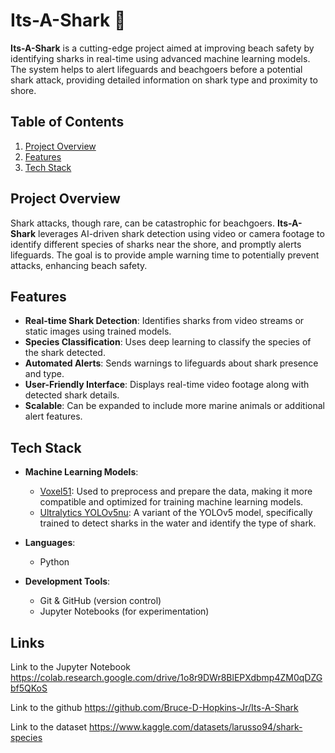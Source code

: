 # Its-A-Shark 🦈

**Its-A-Shark** is a cutting-edge project aimed at improving beach safety by identifying sharks in real-time using advanced machine learning models. The system helps to alert lifeguards and beachgoers before a potential shark attack, providing detailed information on shark type and proximity to shore.

## Table of Contents
1. [Project Overview](#project-overview)
2. [Features](#features)
3. [Tech Stack](#tech-stack)
   
## Project Overview
Shark attacks, though rare, can be catastrophic for beachgoers. **Its-A-Shark** leverages AI-driven shark detection using video or camera footage to identify different species of sharks near the shore, and promptly alerts lifeguards. The goal is to provide ample warning time to potentially prevent attacks, enhancing beach safety.

## Features
- **Real-time Shark Detection**: Identifies sharks from video streams or static images using trained models.
- **Species Classification**: Uses deep learning to classify the species of the shark detected.
- **Automated Alerts**: Sends warnings to lifeguards about shark presence and type.
- **User-Friendly Interface**: Displays real-time video footage along with detected shark details.
- **Scalable**: Can be expanded to include more marine animals or additional alert features.

## Tech Stack
- **Machine Learning Models**: 
  - [Voxel51](https://voxel51.com/): Used to preprocess and prepare the data, making it more compatible and optimized for training machine learning models.
  - [Ultralytics YOLOv5nu](https://ultralytics.com/yolov5): A variant of the YOLOv5 model, specifically trained to detect sharks in the water and identify the type of shark.

- **Languages**: 
  - Python

- **Development Tools**:
  - Git & GitHub (version control)
  - Jupyter Notebooks (for experimentation)

## Links
Link to the Jupyter Notebook
https://colab.research.google.com/drive/1o8r9DWr8BlEPXdbmp4ZM0qDZGbf5QKoS

Link to the github
https://github.com/Bruce-D-Hopkins-Jr/Its-A-Shark

Link to the dataset
https://www.kaggle.com/datasets/larusso94/shark-species
